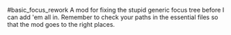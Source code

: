 #basic_focus_rework
A mod for fixing the stupid generic focus tree before I can add 'em all in.
Remember to check your paths in the essential files so that the mod goes to the right places.
